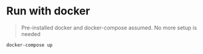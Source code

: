 # Run with docker

> Pre-installed docker and docker-compose assumed. No more setup is needed
```bash
docker-compose up
```
